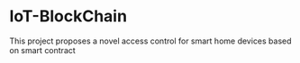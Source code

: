 # IoT-BlockChain
This project proposes a novel access control for smart home devices based on smart contract
